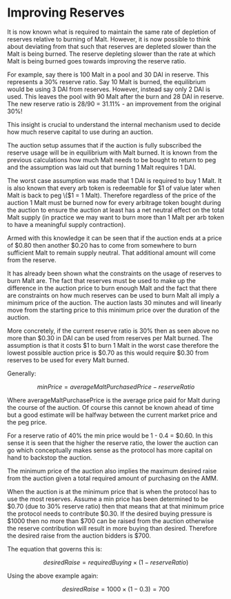 # Improving Reserves

It is now known what is required to maintain the same rate of depletion of reserves relative to burning of Malt. However, it is now possible to think about deviating from that such that reserves are depleted slower than the Malt is being burned. The reserve depleting slower than the rate at which Malt is being burned goes towards improving the reserve ratio.

For example, say there is 100 Malt in a pool and 30 DAI in reserve. This represents a 30% reserve ratio. Say 10 Malt is burned, the equilibrium would be using 3 DAI from reserves. However, instead say only 2 DAI is used. This leaves the pool with 90 Malt after the burn and 28 DAI in reserve. The new reserve ratio is 28/90 = 31.11% - an improvement from the original 30%!

This insight is crucial to understand the internal mechanism used to decide how much reserve capital to use during an auction.

The auction setup assumes that if the auction is fully subscribed the reserve usage will be in equilibrium with Malt burned. It is known from the previous calculations how much Malt needs to be bought to return to peg and the assumption was laid out that burning 1 Malt requires 1 DAI.

The worst case assumption was made that 1 DAI is required to buy 1 Malt. It is also known that every arb token is redeemable for $1 of value later when Malt is back to peg \($1 = 1 Malt\). Therefore regardless of the price of the auction 1 Malt must be burned now for every arbitrage token bought during the auction to ensure the auction at least has a net neutral effect on the total Malt supply \(in practice we may want to burn more than 1 Malt per arb token to have a meaningful supply contraction\).

Armed with this knowledge it can be seen that if the auction ends at a price of $0.80 then another $0.20 has to come from somewhere to burn sufficient Malt to remain supply neutral. That additional amount will come from the reserve.

It has already been shown what the constraints on the usage of reserves to burn Malt are. The fact that reserves must be used to make up the difference in the auction price to burn enough Malt and the fact that there are constraints on how much reserves can be used to burn Malt all imply a minimum price of the auction. The auction lasts 30 minutes and will linearly move from the starting price to this minimum price over the duration of the auction.

More concretely, if the current reserve ratio is 30% then as seen above no more than $0.30 in DAI can be used from reserves per Malt burned. The assumption is that it costs $1 to burn 1 Malt in the worst case therefore the lowest possible auction price is $0.70 as this would require $0.30 from reserves to be used for every Malt burned.

Generally:

$$
minPrice = averageMaltPurchasedPrice - reserveRatio
$$

Where averageMaltPurchasePrice is the average price paid for Malt during the course of the auction. Of course this cannot be known ahead of time but a good estimate will be halfway between the current market price and the peg price.

For a reserve ratio of 40% the min price would be 1 - 0.4 = $0.60. In this sense it is seen that the higher the reserve ratio, the lower the auction can go which conceptually makes sense as the protocol has more capital on hand to backstop the auction.

The minimum price of the auction also implies the maximum desired raise from the auction given a total required amount of purchasing on the AMM.

When the auction is at the minimum price that is when the protocol has to use the most reserves. Assume a min price has been determined to be $0.70 \(due to 30% reserve ratio\) then that means that at that minimum price the protocol needs to contribute $0.30. If the desired buying pressure is $1000 then no more than $700 can be raised from the auction otherwise the reserve contribution will result in more buying than desired. Therefore the desired raise from the auction bidders is $700.

The equation that governs this is: 

$$
desiredRaise = requiredBuying\times (1 - reserveRatio)
$$

Using the above example again:

$$
desiredRaise = 1000 \times (1-0.3) = 700
$$

